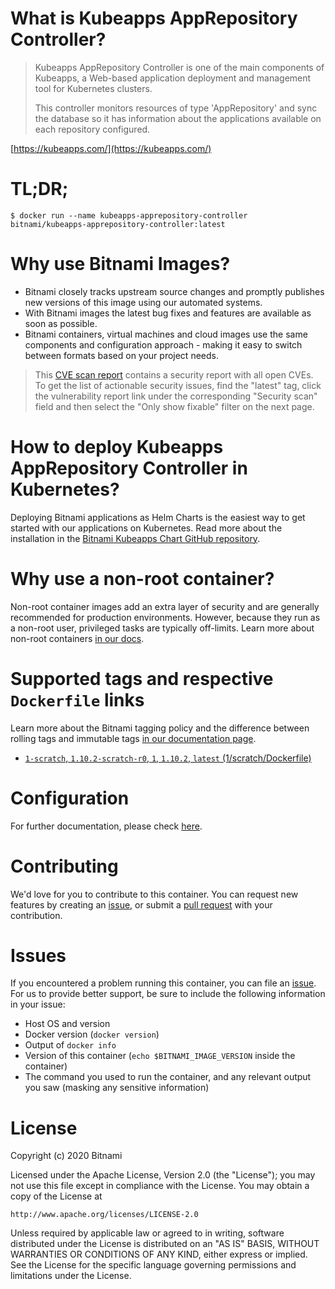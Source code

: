 # What is Kubeapps AppRepository Controller?

> Kubeapps AppRepository Controller is one of the main components of Kubeapps, a Web-based application deployment and management tool for Kubernetes clusters.
>
> This controller monitors resources of type 'AppRepository' and sync the database so it has information about the applications available on each repository configured.

[https://kubeapps.com/](https://kubeapps.com/)

# TL;DR;

```console
$ docker run --name kubeapps-apprepository-controller bitnami/kubeapps-apprepository-controller:latest
```

# Why use Bitnami Images?

* Bitnami closely tracks upstream source changes and promptly publishes new versions of this image using our automated systems.
* With Bitnami images the latest bug fixes and features are available as soon as possible.
* Bitnami containers, virtual machines and cloud images use the same components and configuration approach - making it easy to switch between formats based on your project needs.


> This [CVE scan report](https://quay.io/repository/bitnami/kubeapps-apprepository-controller?tab=tags) contains a security report with all open CVEs. To get the list of actionable security issues, find the "latest" tag, click the vulnerability report link under the corresponding "Security scan" field and then select the "Only show fixable" filter on the next page.

# How to deploy Kubeapps AppRepository Controller in Kubernetes?

Deploying Bitnami applications as Helm Charts is the easiest way to get started with our applications on Kubernetes. Read more about the installation in the [Bitnami Kubeapps Chart GitHub repository](https://github.com/bitnami/charts/tree/master/bitnami/kubeapps).

# Why use a non-root container?

Non-root container images add an extra layer of security and are generally recommended for production environments. However, because they run as a non-root user, privileged tasks are typically off-limits. Learn more about non-root containers [in our docs](https://docs.bitnami.com/tutorials/work-with-non-root-containers/).

# Supported tags and respective `Dockerfile` links

Learn more about the Bitnami tagging policy and the difference between rolling tags and immutable tags [in our documentation page](https://docs.bitnami.com/tutorials/understand-rolling-tags-containers/).


* [`1-scratch`, `1.10.2-scratch-r0`, `1`, `1.10.2`, `latest` (1/scratch/Dockerfile)](https://github.com/bitnami/bitnami-docker-kubeapps-apprepository-controller/blob/1.10.2-scratch-r0/1/scratch/Dockerfile)

# Configuration

For further documentation, please check [here](https://github.com/kubeapps/kubeapps/tree/master/cmd/apprepository-controller).

# Contributing

We'd love for you to contribute to this container. You can request new features by creating an [issue](https://github.com/bitnami/bitnami-docker-kubeapps-apprepository-controller/issues), or submit a [pull request](https://github.com/bitnami/bitnami-docker-kubeapps-apprepository-controller/pulls) with your contribution.

# Issues

If you encountered a problem running this container, you can file an [issue](https://github.com/bitnami/bitnami-docker-kubeapps-apprepository-controller/issues/new). For us to provide better support, be sure to include the following information in your issue:

- Host OS and version
- Docker version (`docker version`)
- Output of `docker info`
- Version of this container (`echo $BITNAMI_IMAGE_VERSION` inside the container)
- The command you used to run the container, and any relevant output you saw (masking any sensitive information)

# License

Copyright (c) 2020 Bitnami

Licensed under the Apache License, Version 2.0 (the "License");
you may not use this file except in compliance with the License.
You may obtain a copy of the License at

    http://www.apache.org/licenses/LICENSE-2.0

Unless required by applicable law or agreed to in writing, software
distributed under the License is distributed on an "AS IS" BASIS,
WITHOUT WARRANTIES OR CONDITIONS OF ANY KIND, either express or implied.
See the License for the specific language governing permissions and
limitations under the License.
